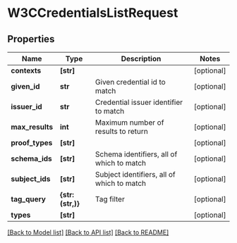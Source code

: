 # W3CCredentialsListRequest


## Properties
Name | Type | Description | Notes
------------ | ------------- | ------------- | -------------
**contexts** | **[str]** |  | [optional] 
**given_id** | **str** | Given credential id to match | [optional] 
**issuer_id** | **str** | Credential issuer identifier to match | [optional] 
**max_results** | **int** | Maximum number of results to return | [optional] 
**proof_types** | **[str]** |  | [optional] 
**schema_ids** | **[str]** | Schema identifiers, all of which to match | [optional] 
**subject_ids** | **[str]** | Subject identifiers, all of which to match | [optional] 
**tag_query** | **{str: (str,)}** | Tag filter | [optional] 
**types** | **[str]** |  | [optional] 

[[Back to Model list]](../README.md#documentation-for-models) [[Back to API list]](../README.md#documentation-for-api-endpoints) [[Back to README]](../README.md)


